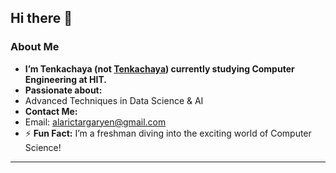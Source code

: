## Hi there 👋

###  About Me

-  **I’m Tenkachaya (not [Tenkachaya]([https://en.wikipedia.org/wiki/Tengachaya_Station](https://ja.wikipedia.org/wiki/%E5%A4%A9%E4%B8%8B%E8%8C%B6%E5%B1%8B%E9%A7%85))) currently studying Computer Engineering at HIT.**  
-  **Passionate about:**   
  - Advanced Techniques in Data Science & AI  
-  **Contact Me:**  
  - Email: [alarictargaryen@gmail.com](mailto:alarictargaryen@gmail.com)  
- ⚡ **Fun Fact:** I’m a freshman diving into the exciting world of Computer Science!  

---



